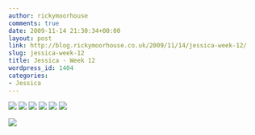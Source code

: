 ```yaml
---
author: rickymoorhouse
comments: true
date: 2009-11-14 21:30:34+00:00
layout: post
link: http://blog.rickymoorhouse.co.uk/2009/11/14/jessica-week-12/
slug: jessica-week-12
title: Jessica - Week 12
wordpress_id: 1404
categories:
- Jessica
---
```


[![](/ricky/images/jessica/12-1.png)](/ricky/images/jessica/12-1.jpg) [![](/ricky/images/jessica/12-2.png)](/ricky/images/jessica/12-2.jpg) [![](/ricky/images/jessica/12-3.png)](/ricky/images/jessica/12-3.jpg) [![](/ricky/images/jessica/12-4.png)](/ricky/images/jessica/12-4.jpg) [![](/ricky/images/jessica/12-5.png)](/ricky/images/jessica/12-5.jpg) [![](/ricky/images/jessica/12-7.png)](/ricky/images/jessica/12-7.jpg)




![](/ricky/images/jessica/12-6.jpg)
